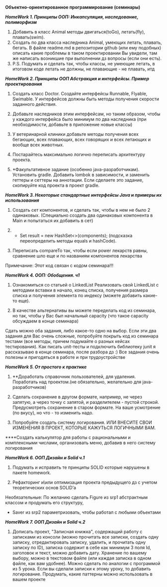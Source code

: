 **Объектно-ориентированное программирование (семинары)**

***HomeWork 1. Принципы ООП: Инкапсуляция, наследование, полиморфизм***

1. Добавить в класс Animal методы двигаться(toGo), летать(fly), плавать(swim). 
2. Создать по два класса наследника Animal, умеющих летать, плавать, бегать. В файле readme.md в репозитории github (или ему подобных) описать какие проблемы в таком проектировании Вы увидели, там же написать возникшие при выполнении дз вопросы (если они есть). 
3. P.S. Подумать и сделать так, чтобы классы, не умеющие летать, в итоговом коде летать не должны, не плавающие - не плавать, итд

***HomeWork 2. Принципы ООП Абстракция и интерфейсы. Пример проектирования***

1. Создать класс Doctor. Создайте интерфейсы Runnable, Flyable, Swimable. У интерфейсов должны быть
методы получения скорости заданного действия.

2. Добавьте наследников этим интерфейсам, но таким образом,
чтобы у каждого интерфейса было минимум по два наследника (при необходимости, добавьте в приложение новые классы)

3. У ветеринарной клиники добавьте методы получения всех бегающих, всех плавающих, всех говорящих и всех летающих и вообще всех животных.

4. Постарайтесь максимально логично переписать архитектуру проекта.

5. *Факультативное задание (особенно java-разработчикам). Установить gradle. Добавить lombok в зависимости, и заменить геттеры и сеттеры на аннотации. Если сделаете это задание, скопируйте код проекта в проект gradle.

***HomeWork 3. Некоторые стандартные интерфейсы Java и примеры их использования***

1. Создать сет компонентов, и сделать так, чтобы в нем не было 2 одинаковых. (Специально создать два одинаковых компонента в Main и попытаться их добавить в сет)

2. * Set<Component> result = new HashSet<>(components); (подсказка переопределить методы equals и hashCode).

3. Переписать compareTo так, чтобы если power лекарств равны, сравнение шло еще и по названиям компонентов лекарства

Примечание: Этот код связан с кодом семинара!!!

***HomeWork 4. ООП: Обобщения. ч1***

1. Ознакомиться со статьей о LinkedList
Реализовать свой LinkedList с методами вставки в начало, конец списка, получения размера списка и получения элемента по индексу (можете добавить какие-то еще).

2. В качестве альтернативы вы можете переделать код из семинара, но так, чтобы у Вас был начальный capacity (что такое capacity обсуждаем в конце семинара)

Сдать можно оба задания, либо какое-то одно на выбор.
Если эти два задания для Вас очень сложные, попробуйте покрыть код из семинара тестами (все методы, причем подумайте о разных кейсах тестирования). Как писать unit-тесты и подключить библиотеку junit я рассказываю в конце семинара, после разбора дз :)
Все задания очень полезны и пригодяться в работе и при трудоустройстве

***HomeWork 5. От простого к практике***

1. **Доработать справочник пользователей, для удаления. Поработать над проектом.(не обязательно, желательно для java-разработчиков)

2. Сделать сохранение в другом формате, например, не через запятую, а через точку с запятой, и разделителем - пустой строкой. Предусмотреть сохранение в старом формате. На ваше усмотрение (по вкусу), но что - то изменить надо.

3. Попробуйте создать систему логирования.
ИЛИ ВНЕСИТЕ СВОИ ИЗМЕНЕНИЯ В ПРОЕКТ, КОТОРЫЕ КАЖУТЬСЯ ЛОГИЧНЫМИ ВАМ.

****Создать калькулятор для работы с рациональными и комплексными числами, организовать меню, добавив в него систему логирования

***HomeWork 6. ООП Дизайн и Solid ч.1***

1. Подумать и исправить те принципы SOLID которые нарушены в пакете homework.

2. Рефакторинг и\или оптимизация проекта предыдущего дз с учетом теоретических основ SOLID’а

Необязательные:
По желанию сделать Figure из srp1 абстрактным классом и продумать его структуру,
- Saver из srp2 параметризовать, чтобы работал с любыми объектами


***HomeWork 7. ООП Дизайн и Solid ч.2***

1. Дописать проект, "Записная книжка", содержащий работу с записками из консоли (можно прочитать все записки, создать одну записку, отредактировать записку, удалить, и прочитать одну записку по ID), записка содержит в себе как минимум 3 поля Id, заголовок и текст, можно добавить дату. Хранение по вашему выбору, можно в текстовом файле (или каждая записка в одном файле, как вам удобнее). Можно сделать по аналогии с программой из 5 урока. Если вы сделали записки к этому уроку, то добавить логирование.
Продумать, какие паттерны можно использовать в вашем проекте
